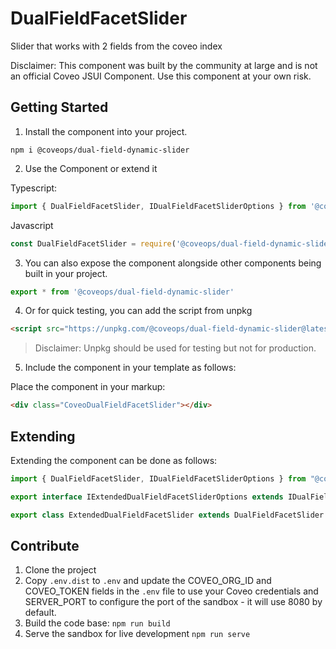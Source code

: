 # DualFieldFacetSlider

Slider that works with 2 fields from the coveo index

Disclaimer: This component was built by the community at large and is not an official Coveo JSUI Component. Use this component at your own risk.

## Getting Started

1. Install the component into your project.

```
npm i @coveops/dual-field-dynamic-slider
```

2. Use the Component or extend it

Typescript:

```javascript
import { DualFieldFacetSlider, IDualFieldFacetSliderOptions } from '@coveops/dual-field-dynamic-slider';
```

Javascript

```javascript
const DualFieldFacetSlider = require('@coveops/dual-field-dynamic-slider').DualFieldFacetSlider;
```

3. You can also expose the component alongside other components being built in your project.

```javascript
export * from '@coveops/dual-field-dynamic-slider'
```

4. Or for quick testing, you can add the script from unpkg

```html
<script src="https://unpkg.com/@coveops/dual-field-dynamic-slider@latest/dist/index.min.js"></script>
```

> Disclaimer: Unpkg should be used for testing but not for production.

5. Include the component in your template as follows:

Place the component in your markup:

```html
<div class="CoveoDualFieldFacetSlider"></div>
```

## Extending

Extending the component can be done as follows:

```javascript
import { DualFieldFacetSlider, IDualFieldFacetSliderOptions } from "@coveops/dual-field-dynamic-slider";

export interface IExtendedDualFieldFacetSliderOptions extends IDualFieldFacetSliderOptions {}

export class ExtendedDualFieldFacetSlider extends DualFieldFacetSlider {}
```

## Contribute

1. Clone the project
2. Copy `.env.dist` to `.env` and update the COVEO_ORG_ID and COVEO_TOKEN fields in the `.env` file to use your Coveo credentials and SERVER_PORT to configure the port of the sandbox - it will use 8080 by default.
3. Build the code base: `npm run build`
4. Serve the sandbox for live development `npm run serve`